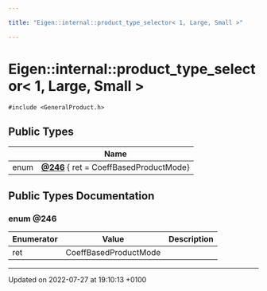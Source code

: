 ```yaml
---

title: "Eigen::internal::product_type_selector< 1, Large, Small >"

---
```


# Eigen::internal::product_type_selector< 1, Large, Small >






`#include <GeneralProduct.h>`

## Public Types

|                | Name           |
| -------------- | -------------- |
| enum| **[@246](http://example.org/classes/structeigen_1_1internal_1_1product__type__selector_3_011_00_01large_00_01small_01_4/#enum-@246)** { ret = CoeffBasedProductMode} |

## Public Types Documentation

### enum @246

| Enumerator | Value | Description |
| ---------- | ----- | ----------- |
| ret | CoeffBasedProductMode|   |




-------------------------------

Updated on 2022-07-27 at 19:10:13 +0100
